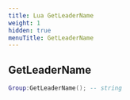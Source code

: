```yaml
---
title: Lua GetLeaderName
weight: 1
hidden: true
menuTitle: GetLeaderName
---
```

## GetLeaderName
```lua
Group:GetLeaderName(); -- string
```